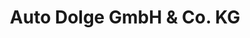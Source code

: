 ---
title: "Auto Dolge GmbH & Co. KG"
url: /stadtroda/auto-dolge-gmbh-und-co-kg/
shop: Autowerkstatt
---